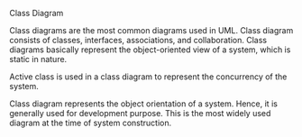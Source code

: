 Class Diagram

Class diagrams are the most common diagrams used in UML. Class diagram consists of classes, interfaces, associations, and collaboration. Class diagrams basically represent the object-oriented view of a system, which is static in nature.

Active class is used in a class diagram to represent the concurrency of the system.

Class diagram represents the object orientation of a system. Hence, it is generally used for development purpose. This is the most widely used diagram at the time of system construction.

